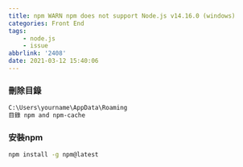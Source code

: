 ```yaml
---
title: npm WARN npm does not support Node.js v14.16.0 (windows)
categories: Front End
tags: 
	- node.js
	- issue
abbrlink: '2408'
date: 2021-03-12 15:40:06
---
```


### 刪除目錄

``` bash
C:\Users\yourname\AppData\Roaming
目錄 npm and npm-cache
```

### 安裝npm

``` bash
npm install -g npm@latest 
```
